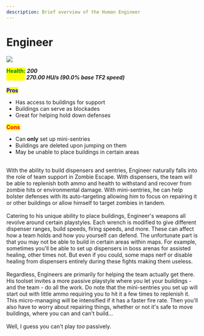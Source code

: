 ```yaml
---
description: Brief overview of the Human Engineer
---
```


# Engineer

![](../../../.gitbook/assets/Icon\_engineer\_blue.jpg)

<mark style="color:green;">**Health:**</mark> _**200**_\
<mark style="color:yellow;">**Speed:**</mark> _**270.00 HU/s (90.0% base TF2 speed)**_\
\
<mark style="color:blue;">**Pros**</mark>

* Has access to buildings for support
* Buildings can serve as blockades
* Great for helping hold down defenses

<mark style="color:red;">**Cons**</mark>

* Can **only** set up mini-sentries
* Buildings are deleted upon jumping on them
* May be unable to place buildings in certain areas

\
With the ability to build dispensers and sentries, Engineer naturally falls into the role of team support in Zombie Escape. With dispensers, the team will be able to replenish both ammo and health to withstand and recover from zombie hits or environmental damage. With mini-sentries, he can help bolster defenses with its auto-targeting allowing him to focus on repairing it or other buildings or allow himself to target zombies in tandem.\
\
Catering to his unique ability to place buildings, Engineer's weapons all revolve around certain playstyles. Each wrench is modified to give different dispenser ranges, build speeds, firing speeds, and more. These can affect how a team holds and how you yourself can defend. The unfortunate part is that you may not be able to build in certain areas within maps. For example, sometimes you'll be able to set up dispensers in boss arenas for assisted healing, other times not. But even if you could, some maps nerf or disable healing from dispensers entirely during these fights making them useless.\
\
Regardless, Engineers are primarily for helping the team actually get there. His toolset invites a more passive playstyle where you let your buildings - and the team - do all the work. Do note that the mini-sentries you set up will start out with little ammo requiring you to hit it a few times to replenish it. This micro-managing will be intensified if it has a faster fire rate. Then you'll also have to worry about repairing things, whether or not it's safe to move buildings, where you can and can't build...\
\
Well, I guess you can't play _too_ passively.
